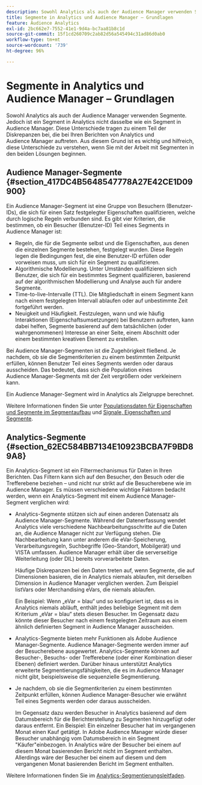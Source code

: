 ```yaml
---
description: Sowohl Analytics als auch der Audience Manager verwenden Segmente. Jedoch ist ein Segment in Analytics nicht dasselbe wie ein Segment in Audience Manager. Diese Unterschiede tragen zu einem Teil der Diskrepanzen bei, die bei Ihren Berichten von Analytics und Audience Manager auftreten. Aus diesem Grund ist es wichtig und hilfreich, diese Unterschiede zu verstehen, wenn Sie mit der Arbeit mit Segmenten in den beiden Lösungen beginnen.
title: Segmente in Analytics und Audience Manager – Grundlagen
feature: Audience Analytics
exl-id: 2bc662e7-7552-41e1-9d4a-bc7aa81b8c1d
source-git-commit: 15f1cd260709c2ab82d56a545494c31ad86d0ab0
workflow-type: tm+mt
source-wordcount: '739'
ht-degree: 96%

---
```


# Segmente in Analytics und Audience Manager – Grundlagen

Sowohl Analytics als auch der Audience Manager verwenden Segmente. Jedoch ist ein Segment in Analytics nicht dasselbe wie ein Segment in Audience Manager. Diese Unterschiede tragen zu einem Teil der Diskrepanzen bei, die bei Ihren Berichten von Analytics und Audience Manager auftreten. Aus diesem Grund ist es wichtig und hilfreich, diese Unterschiede zu verstehen, wenn Sie mit der Arbeit mit Segmenten in den beiden Lösungen beginnen.

## Audience Manager-Segmente {#section_417DC4B5648547778A27E42CE1D09900}

Ein Audience Manager-Segment ist eine Gruppe von Besuchern (Benutzer-IDs), die sich für einen Satz festgelegter Eigenschaften qualifizieren, welche durch logische Regeln verbunden sind. Es gibt vier Kriterien, die bestimmen, ob ein Besucher (Benutzer-ID) Teil eines Segments in Audience Manager ist:

* Regeln, die für die Segmente selbst und die Eigenschaften, aus denen die einzelnen Segmente bestehen, festgelegt wurden. Diese Regeln legen die Bedingungen fest, die eine Benutzer-ID erfüllen oder vorweisen muss, um sich für ein Segment zu qualifizieren.
* Algorithmische Modellierung. Unter Umständen qualifizieren sich Benutzer, die sich für ein bestimmtes Segment qualifizieren, basierend auf der algorithmischen Modellierung und Analyse auch für andere Segmente.
* Time-to-live-Intervalle (TTL). Die Mitgliedschaft in einem Segment kann nach einem festgelegten Intervall ablaufen oder auf unbestimmte Zeit fortgeführt werden.
* Neuigkeit und Häufigkeit. Festzulegen, wann und wie häufig Interaktionen (Eigenschaftsumsetzungen) bei Benutzern auftreten, kann dabei helfen, Segmente basierend auf dem tatsächlichen (oder wahrgenommenen) Interesse an einer Seite, einem Abschnitt oder einem bestimmten kreativen Element zu erstellen.

Bei Audience Manager-Segmenten ist die Zugehörigkeit fließend. Je nachdem, ob sie die Segmentkriterien zu einem bestimmten Zeitpunkt erfüllen, können Benutzer Teil eines Segments werden oder daraus ausscheiden. Das bedeutet, dass sich die Population eines Audience Manager-Segments mit der Zeit vergrößern oder verkleinern kann.

Ein Audience Manager-Segment wird in Analytics als Zielgruppe berechnet.

Weitere Informationen finden Sie unter [Populationsdaten für Eigenschaften und Segmente im Segmentaufbau](https://experienceleague.adobe.com/docs/audience-manager/user-guide/features/segments/segment-builder-data.html?lang=de) und [Signale, Eigenschaften und Segmente](https://experienceleague.adobe.com/docs/audience-manager/user-guide/reference/signal-trait-segment.html?lang=de).

## Analytics-Segmente {#section_62EC584BB7134E10923BCBA7F9BD89A8}

Ein Analytics-Segment ist ein Filtermechanismus für Daten in Ihren Berichten. Das Filtern kann sich auf den Besucher, den Besuch oder die Trefferebene beziehen – und nicht nur strikt auf die Besucherebene wie im Audience Manager. Es müssen verschiedene wichtige Faktoren bedacht werden, wenn ein Analytics-Segment mit einem Audience Manager-Segment verglichen wird:

* Analytics-Segmente stützen sich auf einen anderen Datensatz als Audience Manager-Segmente. Während der Datenerfassung wendet Analytics viele verschiedene Nachbearbeitungsschritte auf die Daten an, die Audience Manager nicht zur Verfügung stehen. Die Nachbearbeitung kann unter anderem die eVar-Speicherung, Verarbeitungsregeln, Suchbegriffe (Geo-Standort, Mobilgerät) und VISTA umfassen. Audience Manager erhält über die serverseitige Weiterleitung (oder DIL) bereits vorverarbeitete Daten.

  Häufige Diskrepanzen bei den Daten treten auf, wenn Segmente, die auf Dimensionen basieren, die in Analytics niemals ablaufen, mit derselben Dimension in Audience Manager verglichen werden. Zum Beispiel listVars oder Merchandising eVars, die niemals ablaufen.

  Ein Beispiel: Wenn „eVar = blau“ und so konfiguriert ist, dass es in Analytics niemals abläuft, enthält jedes beliebige Segment mit dem Kriterium „eVar = blau“ stets diesen Besucher. Im Gegensatz dazu könnte dieser Besucher nach einem festgelegten Zeitraum aus einem ähnlich definierten Segment in Audience Manager ausscheiden.

* Analytics-Segmente bieten mehr Funktionen als Adobe Audience Manager-Segmente. Audience Manager-Segmente werden immer auf der Besucherebene ausgewertet. Analytics-Segmente können auf Besucher-, Besuchs- oder Trefferebene (oder einer Kombination dieser Ebenen) definiert werden. Darüber hinaus unterstützt Analytics erweiterte Segmentierungsfähigkeiten, die es im Audience Manager nicht gibt, beispielsweise die sequenzielle Segmentierung.
* Je nachdem, ob sie die Segmentkriterien zu einem bestimmten Zeitpunkt erfüllen, können Audience Manager-Besucher wie erwähnt Teil eines Segments werden oder daraus ausscheiden.

  Im Gegensatz dazu werden Besucher in Analytics basierend auf dem Datumsbereich für die Berichterstellung zu Segmenten hinzugefügt oder daraus entfernt. Ein Beispiel: Ein einzelner Besucher hat im vergangenen Monat einen Kauf getätigt. In Adobe Audience Manager würde dieser Besucher unabhängig vom Datumsbereich in ein Segment &quot;Käufer&quot;einbezogen. In Analytics wäre der Besucher bei einem auf diesem Monat basierenden Bericht nicht im Segment enthalten. Allerdings wäre der Besucher bei einem auf diesem und dem vergangenen Monat basierenden Bericht im Segment enthalten.

Weitere Informationen finden Sie im [Analytics-Segmentierungsleitfaden](https://experienceleague.adobe.com/docs/analytics/components/segmentation/seg-home.html?lang=de).
